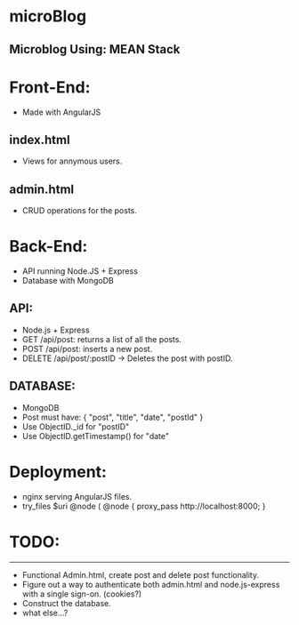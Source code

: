 microBlog
=========

Microblog Using: MEAN Stack
-------------------------------------------------------

# Front-End:
 * Made with AngularJS
## index.html 
 * Views for annymous users.
## admin.html
 * CRUD operations for the posts.
 
 
# Back-End:
 * API running Node.JS + Express
 * Database with MongoDB
 
## API:
 * Node.js + Express
 * GET /api/post: returns a list of all the posts.
 * POST /api/post: inserts a new post.
 * DELETE /api/post/:postID -> Deletes the post with postID.
 
## DATABASE:
 * MongoDB
 * Post must have: { "post", "title", "date", "postId" }
 * Use ObjectID._id for "postID"
 * Use ObjectID.getTimestamp()  for "date"


# Deployment:
 * nginx serving AngularJS files.
 * try_files $uri @node
 ( @node { proxy_pass http://localhost:8000; }
 
# TODO:
----------------------------------

* Functional Admin.html, create post and delete post functionality.
* Figure out a way to authenticate both admin.html and node.js-express with a single sign-on. (cookies?)
* Construct the database.
* what else...?
